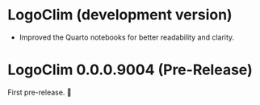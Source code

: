 # LogoClim (development version)

- Improved the Quarto notebooks for better readability and clarity.

# LogoClim 0.0.0.9004 (Pre-Release)

First pre-release. 🎉
